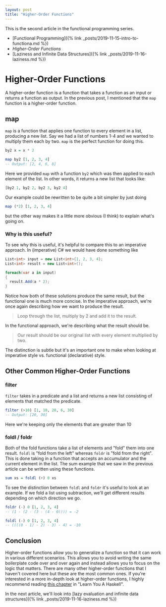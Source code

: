 ```yaml
---
layout: post
title: "Higher-Order Functions"
---
```


This is the second article in the functional programming series.

- [Functional Programming]({% link _posts/2019-11-15-intro-to-functiona.md %})
- *Higher-Order Functions*
- [Laziness and Infinite Data Structures]({% link _posts/2019-11-16-laziness.md %})

# Higher-Order Functions

A higher-order function is a function that takes a function as an input or returns a function as output. In the previous post, I mentioned that the `map` function is a higher-order function.

## map

`map` is a function that applies one function to every element in a list, producing a new list. Say we had a list of numbers 1-4 and we wanted to multiply them each by two. `map` is the perfect function for doing this. 

```haskell
by2 x = x * 2

map by2 [1, 2, 3, 4]
-- Output: [2, 4, 6, 8]
```

Here we provided `map` with a function `by2` which was then applied to each element of the list. In other words, it returns a new list that looks like:

```haskell
[by2 1, by2 2, by2 3, by2 4]
```

Our example could be rewritten to be quite a bit simpler by just doing

```haskell
map (*2) [1, 2, 3, 4]
``` 

but the other way makes it a little more obvious (I think) to explain what's going on.

### Why is this useful?

To see why this is useful, it's helpful to compare this to an imperative approach. In (imperative) C# we would have done something like

```csharp
List<int> input = new List<int>{1, 2, 3, 4};
List<int> result = new List<int>();

foreach(var a in input)
{
  result.Add(a * 2);
}
```

Notice how both of these solutions produce the same result, but the functional one is much more concise. In the imperative approach, we're once again describing how we want to produce the result.

> Loop through the list, multiply by 2 and add it to the result.

In the functional approach, we're describing what the result should be.

> Our result should be our original list with every element multiplied by two.

The distinction is subtle but it's an important one to make when looking at imperative style vs. functional (declarative) style.

## Other Common Higher-Order Functions

### filter

`filter` takes in a predicate and a list and returns a new list consisting of elements that matched the predicate.

```haskell
filter (>10) [1, 10, 20, 6, 30]
-- Output: [20, 30]
```
Here we're keeping only the elements that are greater than 10

### foldl / foldr

Both of the fold functions take a list of elements and "fold" them into one result. `foldl` is "fold from the left" whereas `foldr` is "fold from the right". This is done taking in a function that accepts an accumulator and the current element in the list. The sum example that we saw in the previous article can be written using these functions.

```haskell
sum xs = foldl (+) 0 xs
```

To see the distinction between `foldl` and `foldr` it's useful to look at an example. If we fold a list using subtraction, we'll get different results depending on which direction we go. 

```haskell 
foldr (-) 0 [1, 2, 3, 4]
-- (1 - (2 - (3 - (4 - 0)))) = -2

foldl (-) 0 [1, 2, 3, 4]
-- ((((0 - 1) - 2) - 3) - 4) = -10
```

## Conclusion

Higher-order functions allow you to generalize a function so that it can work in various different scenarios. This allows you to avoid writing the same boilerplate code over and over again and instead allows you to focus on the logic that matters. There are many other higher-order functions that I haven't covered here but these are the most common ones. If you're interested in a more in-depth look at higher-order functions, I highly recommend reading [this chapter](http://learnyouahaskell.com/higher-order-functions) in "Learn You A Haskell". 

In the next article, we'll look into [lazy evaluation and infinite data structures]({% link _posts/2019-11-16-laziness.md %})
